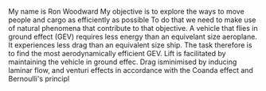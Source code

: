 My name is Ron Woodward
My objective is to explore the ways to move people and cargo as efficiently as possible
To do that we need to make use of natural phenomena that contribute to that objective.
A vehicle that flies in ground effect (GEV) requires less energy than an equivelant size aeroplane.
It experiences less drag than an equivalent size ship.
The task therefore is to find the most aerodynamically efficient GEV. 
Lift is facilitated by maintaining the vehicle in ground effec.
Drag isminimised by inducing laminar flow, and venturi effects in accordance with the Coanda effect and Bernoulli's principl
